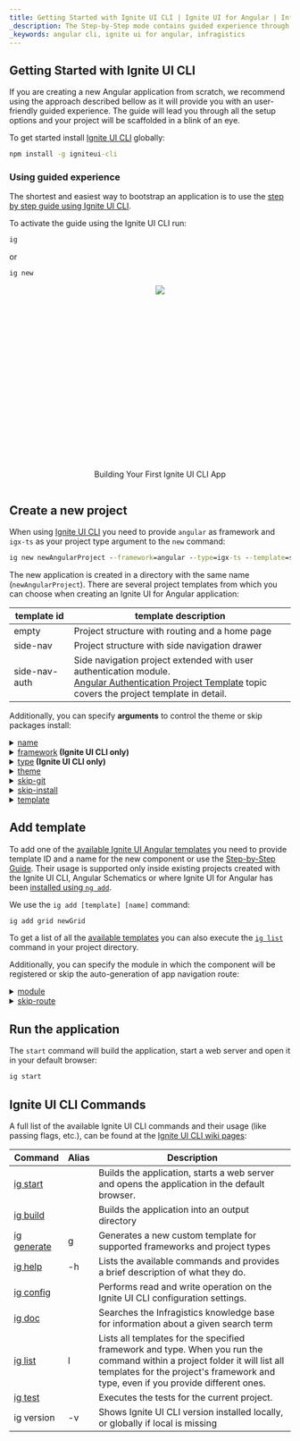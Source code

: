 ```yaml
---
title: Getting Started with Ignite UI CLI | Ignite UI for Angular | Infragistics
_description: The Step-by-Step mode contains guided experience through the Ignite UI CLI options.
_keywords: angular cli, ignite ui for angular, infragistics
---
```


## Getting Started with Ignite UI CLI

If you are creating a new Angular application from scratch, we recommend using the approach described bellow as it will provide you with an user-friendly guided experience. The guide will lead you through all the setup options and your project will be scaffolded in a blink of an eye.

To get started install [Ignite UI CLI](https://github.com/IgniteUI/igniteui-cli) globally:

```cmd
npm install -g igniteui-cli 
```

### Using guided experience
The shortest and easiest way to bootstrap an application is to use the [step by step guide using Ignite UI CLI](step-by-step-guide-using-cli.md). 

To activate the guide using the Ignite UI CLI run:

```cmd
ig
```
or

```cmd
ig new
```

<div style="display:inline-block;">
    <a style="background: url(../../../images/general/buildCLIapp.gif); display:flex; justify-content:center; width: 80vw; max-width:540px; min-height:315px;"
       href="https://youtu.be/QK_NsdtdA70" target="_blank">
        <img src="../../../images/general/play.svg" style="vertical-align: middle;" />
    </a>
    <p style="text-align:center;">Building Your First Ignite UI CLI App</p>
</div>

## Create a new project

When using [Ignite UI CLI](https://github.com/IgniteUI/igniteui-cli) you need to provide `angular` as framework and `igx-ts` as your project type argument to the `new` command:

```cmd
ig new newAngularProject --framework=angular --type=igx-ts --template=side-nav
```
The new application is created in a directory with the same name (`newAngularProject`). There are several project templates from which you can choose when creating an Ignite UI for Angular application:

| template id   | template description |
| ---           | ---                  |
| empty         | Project structure with routing and a home page |
| side-nav      | Project structure with side navigation drawer |
| side-nav-auth | Side navigation project extended with user authentication module. <br> [Angular Authentication Project Template](auth-template.md) topic covers the project template in detail. |

Additionally, you can specify **arguments** to control the theme or skip packages install:

<details>
  <summary><u>name</u></summary>
  <p>
    <code>name</code> (alias: <code>-n</code>)
  </p>
  <p>
    The name of the application. The application is created inside a directory with the same name.
  </p>
</details>

<details>
  <summary><u>framework</u><span align="right"><strong> (Ignite UI CLI only)</strong></span></summary>
  <p>
    <code>--framework</code> (alias: <code>-f</code>) <em>default value: "jquery"</em>
  </p>
  <p>
    Framework to setup project for. The supported frameworks are jQuery, Angular and React.
  </p>
</details>

<details>
  <summary><u>type</u><span align="right"><strong> (Ignite UI CLI only)</strong></span></summary>
  <p>
    <code>--type</code> (alias: <code>-t</code>)
  </p>
  <p>
    The available project types depend on the selected framework.
  </p>
</details>

<details>
  <summary><u>theme</u></summary>
  <p>
    <code>--theme</code> (alias: <code>-th</code>)
  </p>
  <p>
    Project theme (depends on project type).
  </p>
</details>

<details>
  <summary><u>skip-git</u></summary>
  <p>
    <code>--skip-git</code> (alias: <code>--sg</code>)
  </p>
  <p>
    When this option is used, the automatic repository initialization with Git will be skipped. If the option is omitted, then the global skip-git configuration property is used.
  </p>
</details>

<details>
  <summary><u>skip-install</u></summary>
  <p>
    <code>--skip-install</code> (alias: <code>--si</code>)
  </p>
  <p>
    The <code>new</code> command will install package dependencies on project creation. Passing this flag will skip the initial installation.
  </p>
</details>

<details>
  <summary markdown='span'><u>template</u></summary>
  <p>
    <code>--template</code>
  </p>
  <p>
    Use this option if there are different project templates for a specific framework type. 
    Currently this option is available only for Ignite UI for Angular igx-ts project types.</p>
</details>

## Add template

To add one of the [available Ignite UI Angular templates](component-templates.md) you need to provide template ID and a name for the new component or use the [Step-by-Step Guide](step-by-step-guide-using-cli.md#add-view). Their usage is supported only inside existing projects created with the Ignite UI CLI, Angular Schematics or where Ignite UI for Angular has been [installed using `ng add`](../getting-started.md#installing-ignite-ui-for-angular).

We use the `ig add [template] [name]` command:

```cmd
ig add grid newGrid
```

To get a list of all the [available templates](component-templates.md) you can also execute the [`ig list`](https://github.com/IgniteUI/igniteui-cli/wiki/list) command in your project directory.

Additionally, you can specify the module in which the component will be registered or skip the auto-generation of app navigation route:

<details>
  <summary><u>module</u></summary>
  <p>
    <code>--module</code> (alias: <code>-m</code>)
  </p>
  <p>
    <i>note: module argument is applicable only in Angular projects.</i>
  </p> 
  <p>
    Path to the module.ts file, relative to the /src/app/ folder, for the module where the new component should be registered:
  </p>
  <code>ig add combo newCombo --module=myModule/myModule.module.ts</code>
</details>

<details>
  <summary><u>skip-route</u></summary>
  <p>
    <code>--skip-route</code> (alias: <code>-srk</code>)
  </p>
  <p>
    Don't auto-generate an app navigation route for the new component
  </p>
</details>

## Run the application

The `start` command will build the application, start a web server and open it in your default browser:

```cmd
ig start
```

## Ignite UI CLI Commands
A full list of the available Ignite UI CLI commands and their usage (like passing flags, etc.), can be found at the [Ignite UI CLI wiki pages](https://github.com/IgniteUI/igniteui-cli/wiki):

| Command | Alias | Description |
| --- | --- | --- |
| [ig start](https://github.com/IgniteUI/igniteui-cli/wiki/start)  | | Builds the application, starts a web server and opens the application in the default browser.
| [ig build](https://github.com/IgniteUI/igniteui-cli/wiki/build) | | Builds the application into an output directory
| [ig generate](https://github.com/IgniteUI/igniteui-cli/wiki/generate) | g | Generates a new custom template for supported frameworks and project types
| [ig help](https://github.com/IgniteUI/igniteui-cli/wiki/help) | -h | Lists the available commands and provides a brief description of what they do.
| [ig config](https://github.com/IgniteUI/igniteui-cli/wiki/config) | | Performs read and write operation on the Ignite UI CLI configuration settings.
| [ig doc](https://github.com/IgniteUI/igniteui-cli/wiki/doc) | | Searches the Infragistics knowledge base for information about a given search term
| [ig list](https://github.com/IgniteUI/igniteui-cli/wiki/list) | l |  Lists all templates for the specified framework and type. When you run the command within a project folder it will list all templates for the project's framework and type, even if you provide different ones.
| [ig test](https://github.com/IgniteUI/igniteui-cli/wiki/test) |  | Executes the tests for the current project.
| ig version | -v | Shows Ignite UI CLI version installed locally, or globally if local is missing |